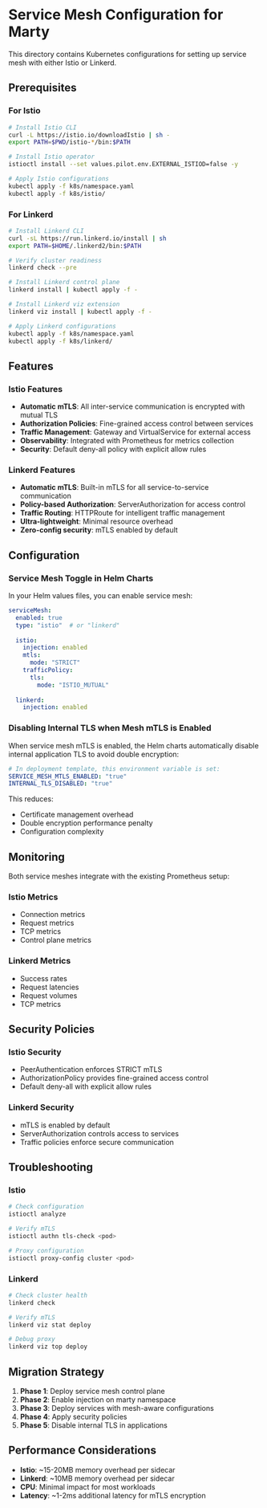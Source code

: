 # Service Mesh Configuration for Marty

This directory contains Kubernetes configurations for setting up service mesh with either Istio or Linkerd.

## Prerequisites

### For Istio
```bash
# Install Istio CLI
curl -L https://istio.io/downloadIstio | sh -
export PATH=$PWD/istio-*/bin:$PATH

# Install Istio operator
istioctl install --set values.pilot.env.EXTERNAL_ISTIOD=false -y

# Apply Istio configurations
kubectl apply -f k8s/namespace.yaml
kubectl apply -f k8s/istio/
```

### For Linkerd
```bash
# Install Linkerd CLI
curl -sL https://run.linkerd.io/install | sh
export PATH=$HOME/.linkerd2/bin:$PATH

# Verify cluster readiness
linkerd check --pre

# Install Linkerd control plane
linkerd install | kubectl apply -f -

# Install Linkerd viz extension
linkerd viz install | kubectl apply -f -

# Apply Linkerd configurations
kubectl apply -f k8s/namespace.yaml
kubectl apply -f k8s/linkerd/
```

## Features

### Istio Features
- **Automatic mTLS**: All inter-service communication is encrypted with mutual TLS
- **Authorization Policies**: Fine-grained access control between services
- **Traffic Management**: Gateway and VirtualService for external access
- **Observability**: Integrated with Prometheus for metrics collection
- **Security**: Default deny-all policy with explicit allow rules

### Linkerd Features
- **Automatic mTLS**: Built-in mTLS for all service-to-service communication
- **Policy-based Authorization**: ServerAuthorization for access control
- **Traffic Routing**: HTTPRoute for intelligent traffic management
- **Ultra-lightweight**: Minimal resource overhead
- **Zero-config security**: mTLS enabled by default

## Configuration

### Service Mesh Toggle in Helm Charts

In your Helm values files, you can enable service mesh:

```yaml
serviceMesh:
  enabled: true
  type: "istio"  # or "linkerd"
  
  istio:
    injection: enabled
    mtls:
      mode: "STRICT"
    trafficPolicy:
      tls:
        mode: "ISTIO_MUTUAL"
  
  linkerd:
    injection: enabled
```

### Disabling Internal TLS when Mesh mTLS is Enabled

When service mesh mTLS is enabled, the Helm charts automatically disable internal application TLS to avoid double encryption:

```yaml
# In deployment template, this environment variable is set:
SERVICE_MESH_MTLS_ENABLED: "true"
INTERNAL_TLS_DISABLED: "true"
```

This reduces:
- Certificate management overhead
- Double encryption performance penalty
- Configuration complexity

## Monitoring

Both service meshes integrate with the existing Prometheus setup:

### Istio Metrics
- Connection metrics
- Request metrics  
- TCP metrics
- Control plane metrics

### Linkerd Metrics
- Success rates
- Request latencies
- Request volumes
- TCP metrics

## Security Policies

### Istio Security
- PeerAuthentication enforces STRICT mTLS
- AuthorizationPolicy provides fine-grained access control
- Default deny-all with explicit allow rules

### Linkerd Security
- mTLS is enabled by default
- ServerAuthorization controls access to services
- Traffic policies enforce secure communication

## Troubleshooting

### Istio
```bash
# Check configuration
istioctl analyze

# Verify mTLS
istioctl authn tls-check <pod>

# Proxy configuration
istioctl proxy-config cluster <pod>
```

### Linkerd
```bash
# Check cluster health
linkerd check

# Verify mTLS
linkerd viz stat deploy

# Debug proxy
linkerd viz top deploy
```

## Migration Strategy

1. **Phase 1**: Deploy service mesh control plane
2. **Phase 2**: Enable injection on marty namespace
3. **Phase 3**: Deploy services with mesh-aware configurations
4. **Phase 4**: Apply security policies
5. **Phase 5**: Disable internal TLS in applications

## Performance Considerations

- **Istio**: ~15-20MB memory overhead per sidecar
- **Linkerd**: ~10MB memory overhead per sidecar
- **CPU**: Minimal impact for most workloads
- **Latency**: ~1-2ms additional latency for mTLS encryption